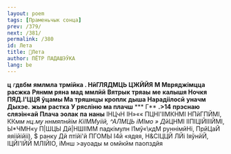 ```yaml
---
layout: poem
tags: [Праменьчык сонца]
prev: /379/
next: /381/
permalink: /380
id: Лета
title: 🚧Лета
author: ПЁТР ПАДАШЭЎКА
lang: be
---
```



**ц**  _г_**двбм**  **ямлмла**  **трмійка . НйГЛЯДМЦЬ**  **ЦЖЙЙЯ**  **М Мвряджімцца**  **расжка**  **Рянмм ряна**  **мад**  **ммлйй**
**Вятрык**  **тряаы**  **ме**  **калышя Ночкя ПЯД.І'ЦЦЯ**  **ўцамы Ма**  **тряшнцы**  **кроплк**  **дыша**  **Нарадіілосй**  **уначм Дыхэе.**  **жым**  **растка**  **У рясліню**  **ма плачш**  *** Г**  **.>14**  **прэснаю сляэін«ай**  **Плача**  **эолак**  **па**  **наны**
ІНЦчН ІН»«« ПЦНІ'ІІМКНМІ НПйГПЙМІ, ККм*м нц.му ннмяпнйім КіІММуіій, ^АЛМЦЬ іМІмо » Д*йЦНМІ ІІПІЦІЙІІІЙМІ, Ы*ЧМН«у П|ШЦЫ Дй|НШІІММ падкімулн
І1мў«\кдМ руннімйНі, ПрйЦаЙ яяіійійіі), $ ранку Дй птійі'й ПГОМЫ І4й «ядяя, Н&СІЦЦЙ ЛЙі ІяўнйЙ, ІЦЙІ'ІЙЙ МЛІЙІО, іМнш >ауоады м омйкйм паопздйя
